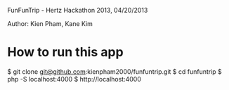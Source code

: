FunFunTrip - Hertz Hackathon 2013, 04/20/2013

Author: Kien Pham, Kane Kim

How to run this app
===================

  $ git clone git@github.com:kienpham2000/funfuntrip.git
  $ cd funfuntrip
  $ php -S localhost:4000
  $ http://localhost:4000
